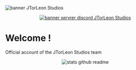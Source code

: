 ![banner JTorLeon Studios](https://gitlab.com/scs_torleon/hub-awesome-dungeon/-/raw/main/assets/BH_JTL_Header2.png)

<div style="text-align:center" align="center">
  
<a target="_blank" title="Join discord server" href="https://discord.gg/pvb4XfYg94" style="text-align:center">
  
![banner servrer discord JTorLeon Studios](https://invidget.switchblade.xyz/pvb4XfYg94)
  
</a>

</div>
  
# Welcome !

Official account of the JTorLeon Studios team

<div style="text-align:center" align="center">
  
![stats github readme](https://github-readme-stats.vercel.app/api?username=jtorleonstudios&show_icons=true&theme=vue-dark%22%3E)

</div>
